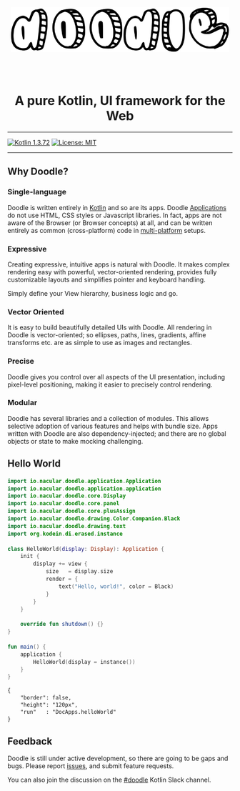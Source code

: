 <div align="center"><img src="doodle.svg" alt="doodle" style="height:100px;margin-bottom:50px"></div>
<div align="center"><h1>A pure Kotlin, UI framework for the Web</h1></div>

----

[![Kotlin 1.3.72](https://img.shields.io/badge/Kotlin-1.3.72-blue.svg?style=flat&logo=kotlin)](http://kotlinlang.org)
[![License: MIT](https://img.shields.io/badge/License-MIT-green.svg)](https://github.com/pusolito/doodle/blob/master/LICENSE)

----
## Why Doodle?

### Single-language
Doodle is written entirely in [Kotlin](http://kotlinlang.org) and so are its apps. Doodle [Applications](applications.md) do not use HTML,
CSS styles or Javascript libraries. In fact, apps are not aware of the Browser (or Browser concepts) at all, and can be written entirely
as common (cross-platform) code in [multi-platform](https://kotlinlang.org/docs/reference/platform-specific-declarations.html) setups.

### Expressive
Creating expressive, intuitive apps is natural with Doodle. It makes complex rendering easy with powerful, vector-oriented rendering,
provides fully customizable layouts and simplifies pointer and keyboard handling.

Simply define your View hierarchy, business logic and go.

### Vector Oriented
It is easy to build beautifully detailed UIs with Doodle. All rendering in Doodle is vector-oriented; so ellipses, paths,
lines, gradients, affine transforms etc. are as simple to use as images and rectangles. 

### Precise

Doodle gives you control over all aspects of the UI presentation, including pixel-level positioning, making it easier to precisely
control rendering.

### Modular

Doodle has several libraries and a collection of modules. This allows selective adoption of various features and helps
with bundle size. Apps written with Doodle are also dependency-injected; and there are no global objects or state to make mocking challenging. 

## Hello World
```kotlin
import io.nacular.doodle.application.Application
import io.nacular.doodle.application.application
import io.nacular.doodle.core.Display
import io.nacular.doodle.core.panel
import io.nacular.doodle.core.plusAssign
import io.nacular.doodle.drawing.Color.Companion.Black
import io.nacular.doodle.drawing.text
import org.kodein.di.erased.instance

class HelloWorld(display: Display): Application {
    init {
        display += view {
            size   = display.size
            render = {
                text("Hello, world!", color = Black)
            }
        }
    }

    override fun shutdown() {}
}

fun main() {
    application {
        HelloWorld(display = instance())
    }
}
```

```doodle
{
    "border": false,
    "height": "120px",
    "run"   : "DocApps.helloWorld"
}
```

## Feedback

Doodle is still under active development, so there are going to be gaps and bugs. Please report [issues](https://github.com/pusolito/doodle/issues),
and submit feature requests.

You can also join the discussion on the [#doodle](https://kotlinlang.slack.com/messages/doodle) Kotlin Slack channel.